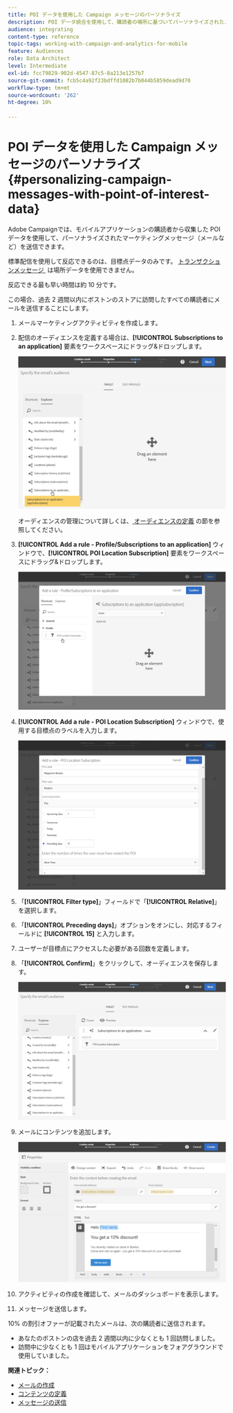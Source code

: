 ```yaml
---
title: POI データを使用した Campaign メッセージのパーソナライズ
description: POI データ統合を使用して、購読者の場所に基づいてパーソナライズされたメッセージを作成する方法を説明します。
audience: integrating
content-type: reference
topic-tags: working-with-campaign-and-analytics-for-mobile
feature: Audiences
role: Data Architect
level: Intermediate
exl-id: fcc79829-902d-4547-87c5-8a213e1257b7
source-git-commit: fcb5c4a92f23bdffd1082b7b044b5859dead9d70
workflow-type: tm+mt
source-wordcount: '262'
ht-degree: 10%

---
```


# POI データを使用した Campaign メッセージのパーソナライズ{#personalizing-campaign-messages-with-point-of-interest-data}

Adobe Campaignでは、モバイルアプリケーションの購読者から収集した POI データを使用して、パーソナライズされたマーケティングメッセージ（メールなど）を送信できます。

標準配信を使用して反応できるのは、目標点データのみです。 [&#x200B; トランザクションメッセージ &#x200B;](../../channels/using/getting-started-with-transactional-msg.md) は場所データを使用できません。

反応できる最も早い時間は約 10 分です。

この場合、過去 2 週間以内にボストンのストアに訪問したすべての購読者にメールを送信することにします。

1. メールマーケティングアクティビティを作成します。
1. 配信のオーディエンスを定義する場合は、**[!UICONTROL Subscriptions to an application]** 要素をワークスペースにドラッグ&amp;ドロップします。

   ![](assets/poi_subscriptions_app.png)

   オーディエンスの管理について詳しくは、[&#x200B; オーディエンスの定義 &#x200B;](../../audiences/using/creating-audiences.md) の節を参照してください。

1. **[!UICONTROL Add a rule - Profile/Subscriptions to an application]** ウィンドウで、**[!UICONTROL POI Location Subscription]** 要素をワークスペースにドラッグ&amp;ドロップします。

   ![](assets/poi_add_rule_profile_subscription.png)

1. **[!UICONTROL Add a rule - POI Location Subscription]** ウィンドウで、使用する目標点のラベルを入力します。

   ![](assets/poi_location_subscription.png)

1. 「**[!UICONTROL Filter type]**」フィールドで「**[!UICONTROL Relative]**」を選択します。
1. 「**[!UICONTROL Preceding days]**」オプションをオンにし、対応するフィールドに **[!UICONTROL 15]** と入力します。
1. ユーザーが目標点にアクセスした必要がある回数を定義します。
1. 「**[!UICONTROL Confirm]**」をクリックして、オーディエンスを保存します。

   ![](assets/poi_subscriptions_app_audience_defined.png)

1. メールにコンテンツを追加します。

   ![](assets/poi_email_content.png)

1. アクティビティの作成を確認して、メールのダッシュボードを表示します。
1. メッセージを送信します。

10% の割引オファーが記載されたメールは、次の購読者に送信されます。

* あなたのボストンの店を過去 2 週間以内に少なくとも 1 回訪問しました。
* 訪問中に少なくとも 1 回はモバイルアプリケーションをフォアグラウンドで使用していました。

**関連トピック：**

* [メールの作成](../../channels/using/creating-an-email.md)
* [コンテンツの定義](../../designing/using/personalization.md#example-email-personalization)
* [メッセージの送信](../../sending/using/confirming-the-send.md)
